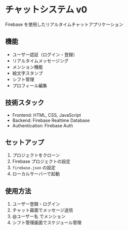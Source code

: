 # チャットシステム v0

Firebase を使用したリアルタイムチャットアプリケーション

## 機能

- ユーザー認証（ログイン・登録）
- リアルタイムメッセージング
- メンション機能
- 絵文字スタンプ
- シフト管理
- プロフィール編集

## 技術スタック

- Frontend: HTML, CSS, JavaScript
- Backend: Firebase Realtime Database
- Authentication: Firebase Auth

## セットアップ

1. プロジェクトをクローン
2. Firebase プロジェクトの設定
3. `firebase.json` の設定
4. ローカルサーバーで起動

## 使用方法

1. ユーザー登録・ログイン
2. チャット画面でメッセージ送信
3. @ユーザー名 でメンション
4. シフト管理画面でスケジュール管理 
